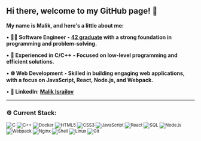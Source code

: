 ## Hi there, welcome to my GitHub page! 👋

**My name is Malik, and here's a little about me:**

 • **👨‍💻 Software Engineer** **- [42 graduate](https://42.fr/en/homepage/) with a strong foundation in programming and problem-solving.**

 • **🔧 Experienced in C/C++** **- Focused on low-level programming and efficient solutions.**

 • **🌐 Web Development** **- Skilled in building engaging web applications, with a focus on JavaScript, React, Node.js, and Webpack.**

 • **💼 LinkedIn**: **[Malik Israilov](https://www.linkedin.com/in/ma1ik/)**

---

### ⚙️ Current Stack:
<p align="left" style="font-size: smaller;">
  <img src="https://img.shields.io/badge/C-00599C?style=flat&logo=c&logoColor=white" alt="C" />
  <img src="https://img.shields.io/badge/C++-00599C?style=flat&logo=c%2B%2B&logoColor=white" alt="C++" />
  <img src="https://img.shields.io/badge/Docker-2496ED?style=flat&logo=docker&logoColor=white" alt="Docker" />
  <img src="https://img.shields.io/badge/HTML5-E34F26?style=flat&logo=html5&logoColor=white" alt="HTML5" />
  <img src="https://img.shields.io/badge/CSS3-1572B6?style=flat&logo=css3&logoColor=white" alt="CSS3" />
  <img src="https://img.shields.io/badge/JavaScript-F7DF1E?style=flat&logo=javascript&logoColor=black" alt="JavaScript" />
  <img src="https://img.shields.io/badge/React-61DAFB?style=flat&logo=react&logoColor=black" alt="React" />
  <img src="https://img.shields.io/badge/SQL-4479A1?style=flat&logo=postgresql&logoColor=white" alt="SQL" />
  <img src="https://img.shields.io/badge/Node.js-339933?style=flat&logo=nodedotjs&logoColor=white" alt="Node.js" />
  <img src="https://img.shields.io/badge/Webpack-8DD6F9?style=flat&logo=webpack&logoColor=black" alt="Webpack" />
  <img src="https://img.shields.io/badge/Nginx-269539?style=flat&logo=nginx&logoColor=white" alt="Nginx" />
  <img src="https://img.shields.io/badge/sh-4EAA25?style=flat&logo=gnu-bash&logoColor=white" alt="Shell" />
  <img src="https://img.shields.io/badge/Linux-FCC624?style=flat&logo=linux&logoColor=black" alt="Linux" />
  <img src="https://img.shields.io/badge/Git-F05032?style=flat&logo=git&logoColor=white" alt="Git" />
</p>
